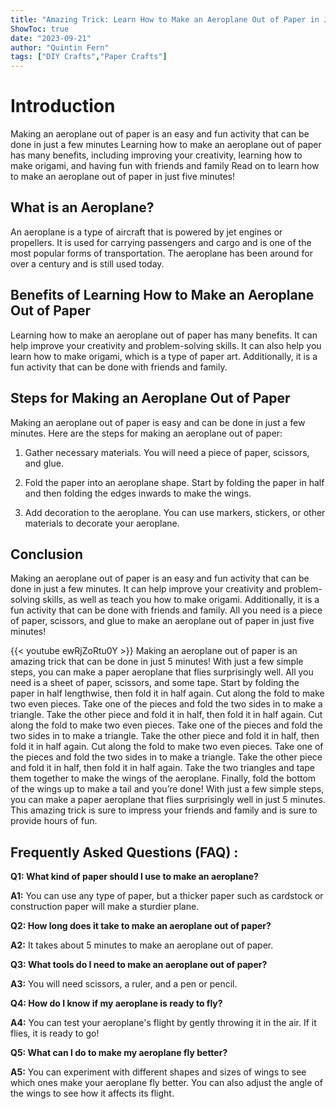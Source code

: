 ```yaml
---
title: "Amazing Trick: Learn How to Make an Aeroplane Out of Paper in Just 5 Minutes!"
ShowToc: true 
date: "2023-09-21"
author: "Quintin Fern" 
tags: ["DIY Crafts","Paper Crafts"]
---
```

# Introduction

Making an aeroplane out of paper is an easy and fun activity that can be done in just a few minutes Learning how to make an aeroplane out of paper has many benefits, including improving your creativity, learning how to make origami, and having fun with friends and family Read on to learn how to make an aeroplane out of paper in just five minutes!

## What is an Aeroplane?

An aeroplane is a type of aircraft that is powered by jet engines or propellers. It is used for carrying passengers and cargo and is one of the most popular forms of transportation. The aeroplane has been around for over a century and is still used today.

## Benefits of Learning How to Make an Aeroplane Out of Paper

Learning how to make an aeroplane out of paper has many benefits. It can help improve your creativity and problem-solving skills. It can also help you learn how to make origami, which is a type of paper art. Additionally, it is a fun activity that can be done with friends and family.

## Steps for Making an Aeroplane Out of Paper

Making an aeroplane out of paper is easy and can be done in just a few minutes. Here are the steps for making an aeroplane out of paper:

1. Gather necessary materials. You will need a piece of paper, scissors, and glue.

2. Fold the paper into an aeroplane shape. Start by folding the paper in half and then folding the edges inwards to make the wings.

3. Add decoration to the aeroplane. You can use markers, stickers, or other materials to decorate your aeroplane.

## Conclusion

Making an aeroplane out of paper is an easy and fun activity that can be done in just a few minutes. It can help improve your creativity and problem-solving skills, as well as teach you how to make origami. Additionally, it is a fun activity that can be done with friends and family. All you need is a piece of paper, scissors, and glue to make an aeroplane out of paper in just five minutes!

{{< youtube ewRjZoRtu0Y >}} 
Making an aeroplane out of paper is an amazing trick that can be done in just 5 minutes! With just a few simple steps, you can make a paper aeroplane that flies surprisingly well. All you need is a sheet of paper, scissors, and some tape. Start by folding the paper in half lengthwise, then fold it in half again. Cut along the fold to make two even pieces. Take one of the pieces and fold the two sides in to make a triangle. Take the other piece and fold it in half, then fold it in half again. Cut along the fold to make two even pieces. Take one of the pieces and fold the two sides in to make a triangle. Take the other piece and fold it in half, then fold it in half again. Cut along the fold to make two even pieces. Take one of the pieces and fold the two sides in to make a triangle. Take the other piece and fold it in half, then fold it in half again. Take the two triangles and tape them together to make the wings of the aeroplane. Finally, fold the bottom of the wings up to make a tail and you’re done! With just a few simple steps, you can make a paper aeroplane that flies surprisingly well in just 5 minutes. This amazing trick is sure to impress your friends and family and is sure to provide hours of fun.

## Frequently Asked Questions (FAQ) :
**Q1: What kind of paper should I use to make an aeroplane?**

**A1:** You can use any type of paper, but a thicker paper such as cardstock or construction paper will make a sturdier plane.

**Q2: How long does it take to make an aeroplane out of paper?**

**A2:** It takes about 5 minutes to make an aeroplane out of paper.

**Q3: What tools do I need to make an aeroplane out of paper?**

**A3:** You will need scissors, a ruler, and a pen or pencil.

**Q4: How do I know if my aeroplane is ready to fly?**

**A4:** You can test your aeroplane's flight by gently throwing it in the air. If it flies, it is ready to go!

**Q5: What can I do to make my aeroplane fly better?**

**A5:** You can experiment with different shapes and sizes of wings to see which ones make your aeroplane fly better. You can also adjust the angle of the wings to see how it affects its flight.



